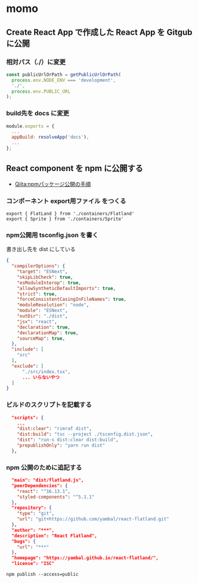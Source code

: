 # momo
## Create React App で作成した React App を Gitgub に公開
### 相対パス（./）に変更
``` config\paths.js
const publicUrlOrPath = getPublicUrlOrPath(
  process.env.NODE_ENV === 'development',
  './',
  process.env.PUBLIC_URL
);
```

### build先を docs に変更

``` config\paths.js
module.exports = {
  ...
  appBuild: resolveApp('docs'),
  ...
};
```

## React component を npm に公開する
- [Qiita:npmパッケージ公開の手順](https://qiita.com/ShinKano/items/3e9f7813ff37379dd7ff)
### コンポーネント export用ファイル をつくる
``` src\flatland.tsx
export { FlatLand } from './containers/Flatland'
export { Sprite } from './containers/Sprite'
```

### npm公開用 tsconfig.json を書く
書き出し先を dist にしている
``` tsconfig.dist.json
{
  "compilerOptions": {
    "target": "ESNext",
    "skipLibCheck": true,
    "esModuleInterop": true,
    "allowSyntheticDefaultImports": true,
    "strict": true,
    "forceConsistentCasingInFileNames": true,
    "moduleResolution": "node",
    "module": "ESNext",
    "outDir": "./dist",
    "jsx": "react",
    "declaration": true,
    "declarationMap": true,
    "sourceMap": true,
  },
  "include": [
    "src"
  ],
  "exclude": [
      "./src/index.tsx",
      ... いらないやつ
  ]
}
```
### ビルドのスクリプトを記載する
``` package.json
  "scripts": {
    ...
    "dist:clear": "rimraf dist",
    "dist:build": "tsc --project ./tsconfig.dist.json",
    "dist": "run-s dist:clear dist:build",
    "prepublishOnly": "yarn run dist"
  },
```

### npm 公開のために追記する
``` package.json
  "main": "dist/flatland.js",
  "peerDependencies": {
    "react": "^16.13.1",
    "styled-components": "^5.1.1"
  },
  "repository": {
    "type": "git",
    "url": "git+https://github.com/yambal/react-flatland.git"
  },
  "author": "***",
  "description": "React Flatland",
  "bugs": {
    "url": "***"
  },
  "homepage": "https://yambal.github.io/react-flatland/",
  "license": "ISC"
```

```
npm publish --access=public
```